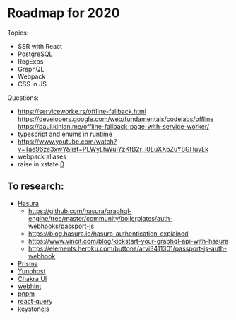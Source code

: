 # Roadmap for 2020

Topics:

- SSR with React
- PostgreSQL
- RegExps
- GraphQL
- Webpack
- CSS in JS

Questions:

- https://serviceworke.rs/offline-fallback.html https://developers.google.com/web/fundamentals/codelabs/offline https://paul.kinlan.me/offline-fallback-page-with-service-worker/
- typescript and enums in runtime
- https://www.youtube.com/watch?v=Tae96ze3xwY&list=PLWyLhWujYzKfB2r_i0EuXXpZuY8GHuvLk
- webpack aliases
- raise in xstate [0](https://spectrum.chat/statecharts/general/understanding-the-actor-model~e5e5f114-c27e-4524-813d-c8af808987dd)

## To research:

- [Hasura](https://hasura.io/)
  - https://github.com/hasura/graphql-engine/tree/master/community/boilerplates/auth-webhooks/passport-js
  - https://blog.hasura.io/hasura-authentication-explained
  - https://www.vincit.com/blog/kickstart-your-graphql-api-with-hasura
  - https://elements.heroku.com/buttons/arvi3411301/passport-js-auth-webhook
- [Prisma](https://www.prisma.io/)
- [Yunohost](https://yunohost.org/#/)
- [Chakra UI](https://chakra-ui.com/)
- [webhint](https://webhint.io/)
- [pnpm](https://pnpm.js.org/)
- [react-query](https://github.com/tannerlinsley/react-query)
- [keystonejs](https://www.keystonejs.com/)
